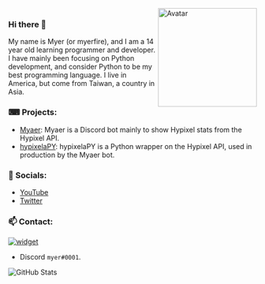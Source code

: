 <img align="right" alt="Avatar" width="200px" src="https://static.myer.wtf/myer.png" />

### Hi there 👋
My name is Myer (or myerfire), and I am a 14 year old learning programmer and developer. I have mainly been focusing on Python development, and consider Python to be my best programming language. I live in America, but come from Taiwan, a country in Asia.

### ⌨ Projects:
- [Myaer](https://github.com/myerfire/Myaer): Myaer is a Discord bot mainly to show Hypixel stats from the Hypixel API.
- [hypixelaPY](https://github.com/myerfire/hypixelaPY): hypixelaPY is a Python wrapper on the Hypixel API, used in production by the Myaer bot.

### 🔗 Socials:
- [YouTube](https://myer.wtf/youtube)
- [Twitter](https://myer.wtf/twitter)

### 📫 Contact:
[![widget](https://inv.wtf/widget/myerfire)](https://myer.wtf/discord)
- Discord `myer#0001`.

![GitHub Stats](https://github-readme-stats.vercel.app/api?username=myerfire&count_private=true&theme=tokyonight&show_icons=true)

